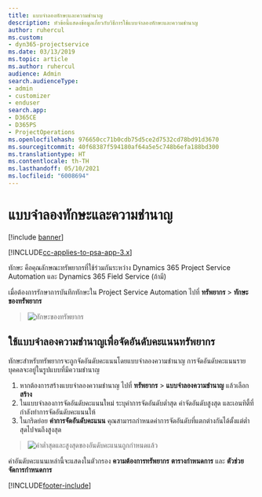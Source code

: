 ```yaml
---
title: แบบจำลองทักษะและความชำนาญ
description: หัวข้อนี้แสดงข้อมูลเกี่ยวกับวิธีการใช้แบบจำลองทักษะและความชำนาญ
author: ruhercul
ms.custom:
- dyn365-projectservice
ms.date: 03/13/2019
ms.topic: article
ms.author: ruhercul
audience: Admin
search.audienceType:
- admin
- customizer
- enduser
search.app:
- D365CE
- D365PS
- ProjectOperations
ms.openlocfilehash: 976650cc71b0cdb75d5ce2d7532cd78bd91d3670
ms.sourcegitcommit: 40f68387f594180af64a5e5c748b6efa188bd300
ms.translationtype: HT
ms.contentlocale: th-TH
ms.lasthandoff: 05/10/2021
ms.locfileid: "6008694"
---
```

# <a name="skills-and-proficiency-models"></a>แบบจำลองทักษะและความชำนาญ

[!include [banner](../includes/psa-now-project-operations.md)]

[!INCLUDE[cc-applies-to-psa-app-3.x](../includes/cc-applies-to-psa-app-3x.md)]

ทักษะ คือคุณลักษณะทรัพยากรที่ใช้ร่วมกันระหว่าง Dynamics 365 Project Service Automation และ Dynamics 365 Field Service (ถ้ามี) 

เมื่อต้องการรักษาการบันทึกทักษะใน Project Service Automation ไปที่ **ทรัพยากร** \> **ทักษะของทรัพยากร** 

> ![ทักษะของทรัพยากร](media/Resource-Management-image84.png)

## <a name="use-proficiency-models-to-rate-resources"></a>ใช้แบบจำลองความชำนาญเพื่อจัดอันดับคะแนนทรัพยากร

ทักษะสำหรับทรัพยากรจะถูกจัดอันดับคะแนนโดยแบบจำลองความชำนาญ การจัดอันดับคะแนนรายบุคคลจะอยู่ในรูปแบบที่มีความชำนาญ 

1. หากต้องการสร้างแบบจำลองความชำนาญ ไปที่ **ทรัพยากร** \> **แบบจำลองความชำนาญ** แล้วเลือก **สร้าง**
2. ในแบบจำลองการจัดอันดับคะแนนใหม่ ระบุค่าการจัดอันดับต่ำสุด ค่าจัดอันดับสูงสุด และเอนทิตี้ที่กำลังทำการจัดอันดับคะแนนให้
3. ในกริดย่อย **ค่าการจัดอันดับคะแนน** คุณสามารถกำหนดค่าการจัดอันดับที่แตกต่างกันได้ตั้งแต่ต่ำสุดไปจนถึงสูงสุด

> ![ค่าต่ำสุดและสูงสุดของอันดับคะแนนถูกกำหนดแล้ว](media/Resource-Management-image85.png)

ค่าอันดับคะแนนเหล่านี้จะแสดงในตัวกรอง **ความต้องการทรัพยากร** **ตารางกำหนดการ** และ **ตัวช่วยจัดการกำหนดการ**


[!INCLUDE[footer-include](../includes/footer-banner.md)]